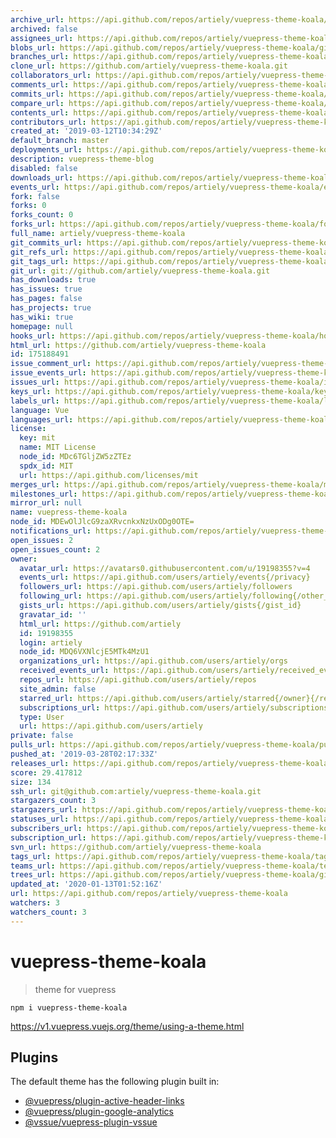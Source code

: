```yaml
---
archive_url: https://api.github.com/repos/artiely/vuepress-theme-koala/{archive_format}{/ref}
archived: false
assignees_url: https://api.github.com/repos/artiely/vuepress-theme-koala/assignees{/user}
blobs_url: https://api.github.com/repos/artiely/vuepress-theme-koala/git/blobs{/sha}
branches_url: https://api.github.com/repos/artiely/vuepress-theme-koala/branches{/branch}
clone_url: https://github.com/artiely/vuepress-theme-koala.git
collaborators_url: https://api.github.com/repos/artiely/vuepress-theme-koala/collaborators{/collaborator}
comments_url: https://api.github.com/repos/artiely/vuepress-theme-koala/comments{/number}
commits_url: https://api.github.com/repos/artiely/vuepress-theme-koala/commits{/sha}
compare_url: https://api.github.com/repos/artiely/vuepress-theme-koala/compare/{base}...{head}
contents_url: https://api.github.com/repos/artiely/vuepress-theme-koala/contents/{+path}
contributors_url: https://api.github.com/repos/artiely/vuepress-theme-koala/contributors
created_at: '2019-03-12T10:34:29Z'
default_branch: master
deployments_url: https://api.github.com/repos/artiely/vuepress-theme-koala/deployments
description: vuepress-theme-blog
disabled: false
downloads_url: https://api.github.com/repos/artiely/vuepress-theme-koala/downloads
events_url: https://api.github.com/repos/artiely/vuepress-theme-koala/events
fork: false
forks: 0
forks_count: 0
forks_url: https://api.github.com/repos/artiely/vuepress-theme-koala/forks
full_name: artiely/vuepress-theme-koala
git_commits_url: https://api.github.com/repos/artiely/vuepress-theme-koala/git/commits{/sha}
git_refs_url: https://api.github.com/repos/artiely/vuepress-theme-koala/git/refs{/sha}
git_tags_url: https://api.github.com/repos/artiely/vuepress-theme-koala/git/tags{/sha}
git_url: git://github.com/artiely/vuepress-theme-koala.git
has_downloads: true
has_issues: true
has_pages: false
has_projects: true
has_wiki: true
homepage: null
hooks_url: https://api.github.com/repos/artiely/vuepress-theme-koala/hooks
html_url: https://github.com/artiely/vuepress-theme-koala
id: 175188491
issue_comment_url: https://api.github.com/repos/artiely/vuepress-theme-koala/issues/comments{/number}
issue_events_url: https://api.github.com/repos/artiely/vuepress-theme-koala/issues/events{/number}
issues_url: https://api.github.com/repos/artiely/vuepress-theme-koala/issues{/number}
keys_url: https://api.github.com/repos/artiely/vuepress-theme-koala/keys{/key_id}
labels_url: https://api.github.com/repos/artiely/vuepress-theme-koala/labels{/name}
language: Vue
languages_url: https://api.github.com/repos/artiely/vuepress-theme-koala/languages
license:
  key: mit
  name: MIT License
  node_id: MDc6TGljZW5zZTEz
  spdx_id: MIT
  url: https://api.github.com/licenses/mit
merges_url: https://api.github.com/repos/artiely/vuepress-theme-koala/merges
milestones_url: https://api.github.com/repos/artiely/vuepress-theme-koala/milestones{/number}
mirror_url: null
name: vuepress-theme-koala
node_id: MDEwOlJlcG9zaXRvcnkxNzUxODg0OTE=
notifications_url: https://api.github.com/repos/artiely/vuepress-theme-koala/notifications{?since,all,participating}
open_issues: 2
open_issues_count: 2
owner:
  avatar_url: https://avatars0.githubusercontent.com/u/19198355?v=4
  events_url: https://api.github.com/users/artiely/events{/privacy}
  followers_url: https://api.github.com/users/artiely/followers
  following_url: https://api.github.com/users/artiely/following{/other_user}
  gists_url: https://api.github.com/users/artiely/gists{/gist_id}
  gravatar_id: ''
  html_url: https://github.com/artiely
  id: 19198355
  login: artiely
  node_id: MDQ6VXNlcjE5MTk4MzU1
  organizations_url: https://api.github.com/users/artiely/orgs
  received_events_url: https://api.github.com/users/artiely/received_events
  repos_url: https://api.github.com/users/artiely/repos
  site_admin: false
  starred_url: https://api.github.com/users/artiely/starred{/owner}{/repo}
  subscriptions_url: https://api.github.com/users/artiely/subscriptions
  type: User
  url: https://api.github.com/users/artiely
private: false
pulls_url: https://api.github.com/repos/artiely/vuepress-theme-koala/pulls{/number}
pushed_at: '2019-03-28T02:17:33Z'
releases_url: https://api.github.com/repos/artiely/vuepress-theme-koala/releases{/id}
score: 29.417812
size: 134
ssh_url: git@github.com:artiely/vuepress-theme-koala.git
stargazers_count: 3
stargazers_url: https://api.github.com/repos/artiely/vuepress-theme-koala/stargazers
statuses_url: https://api.github.com/repos/artiely/vuepress-theme-koala/statuses/{sha}
subscribers_url: https://api.github.com/repos/artiely/vuepress-theme-koala/subscribers
subscription_url: https://api.github.com/repos/artiely/vuepress-theme-koala/subscription
svn_url: https://github.com/artiely/vuepress-theme-koala
tags_url: https://api.github.com/repos/artiely/vuepress-theme-koala/tags
teams_url: https://api.github.com/repos/artiely/vuepress-theme-koala/teams
trees_url: https://api.github.com/repos/artiely/vuepress-theme-koala/git/trees{/sha}
updated_at: '2020-01-13T01:52:16Z'
url: https://api.github.com/repos/artiely/vuepress-theme-koala
watchers: 3
watchers_count: 3
---
```


# vuepress-theme-koala
> theme for vuepress

```
npm i vuepress-theme-koala
```
https://v1.vuepress.vuejs.org/theme/using-a-theme.html


## Plugins

The default theme has the following plugin built in:

- [@vuepress/plugin-active-header-links](https://github.com/vuejs/vuepress/tree/master/packages/@vuepress/plugin-active-header-links)
- [@vuepress/plugin-google-analytics](https://github.com/vuejs/vuepress/tree/master/packages/%40vuepress/plugin-google-analytics)
- [@vssue/vuepress-plugin-vssue](https://github.com/meteorlxy/vssue)
